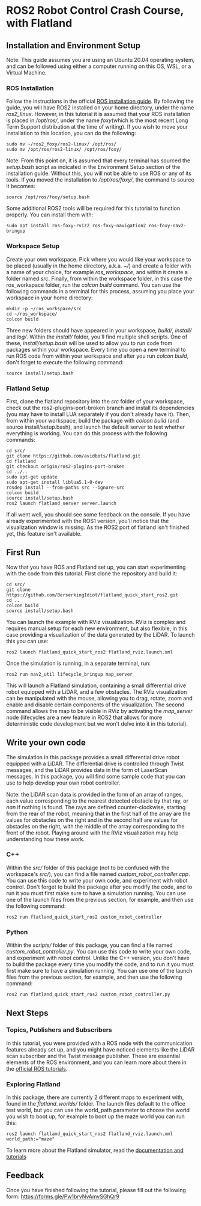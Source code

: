 # ROS2 Robot Control Crash Course, with Flatland

## Installation and Environment Setup

Note: This guide assumes you are using an Ubuntu 20.04 operating system, and can be followed using either a computer running on this OS, WSL, or a Virtual Machine.

### ROS Installation

Follow the instructions in the official [ROS installation guide](https://docs.ros.org/en/foxy/Installation/Ubuntu-Install-Binary.html). By following the guide, you will have ROS2 installed on your home directory, under the name _ros2\_linux_. However, in this tutorial it is assumed that your ROS installation is placed in _/opt/ros/_, under the name _foxy_(which is the most recent Long Term Support distribution at the time of writing). If you wish to move your installation to this location, you can do the following:
```
sudo mv ~/ros2_foxy/ros2-linux/ /opt/ros/
sudo mv /opt/ros/ros2-linux/ /opt/ros/foxy/
```

Note: From this point on, it is assumed that every terminal has sourced the _setup.bash_ script as indicated in the Environment Setup section of the installation guide. Without this, you will not be able to use ROS or any of its tools. If you moved the installation to _/opt/ros/foxy/_, the command to source it becomes:
```
source /opt/ros/foxy/setup.bash
```

Some additional ROS2 tools will be required for this tutorial to function properly. You can install them with:
```
sudo apt install ros-foxy-rviz2 ros-foxy-navigation2 ros-foxy-nav2-bringup
```

### Workspace Setup

Create your own workspace. Pick where you would like your workspace to be placed (usually in the home directory, a.k.a. _~/_) and create a folder with a name of your choice, for example _ros\_workspace_, and within it create a folder named _src_. Finally, from within the workspace folder, in this case the ros_workspace folder, run the _colcon build_ command. You can use the following commands in a terminal for this process, assuming you place your workspace in your home directory:

```
mkdir -p ~/ros_workspace/src
cd ~/ros_workspace/
colcon build
```

Three new folders should have appeared in your workspace, _build/_, _install/_ and _log/_. Within the _install/_ folder, you'll find multiple shell scripts. One of these, _install/setup.bash_ will be used to allow you to run code from packages within your workspace. Every time you open a new terminal to run ROS code from within your workspace and after you run _colcon build_, don't forget to execute the following command:

```
source install/setup.bash
```

### Flatland Setup

First, clone the flatland repository into the _src_ folder of your workspace, check out the ros2-plugins-port-broken branch and install its dependencies (you may have to install LUA separately if you don't already have it). Then, from within your workspace, build the package with _colcon build_ (and source install/setup.bash), and launch the default server to test whether everything is working. You can do this process with the following commands:

```
cd src/
git clone https://github.com/avidbots/flatland.git
cd flatland
git checkout origin/ros2-plugins-port-broken
cd ../..
sudo apt-get update
sudo apt-get install liblua5.1-0-dev
rosdep install --from-paths src --ignore-src
colcon build
source install/setup.bash
ros2 launch flatland_server server.launch
```

If all went well, you should see some feedback on the console. If you have already experimented with the ROS1 version, you'll notice that the visualization window is missing. As the ROS2 port of flatland isn't finished yet, this feature isn't available.

## First Run

Now that you have ROS and Flatland set up, you can start experimenting with the code from this tutorial. First clone the repository and build it:
```
cd src/
git clone https://github.com/BerserkingIdiot/flatland_quick_start_ros2.git
cd ..
colcon build
source install/setup.bash
```
You can launch the example with RViz visualization. RViz is complex and requires manual setup for each new environment, but also flexible, in this case providing a visualization of the data generated by the LiDAR. To launch this you can use:
```
ros2 launch flatland_quick_start_ros2 flatland_rviz.launch.xml
```
Once the simulation is running, in a separate terminal, run:
```
ros2 run nav2_util lifecycle_bringup map_server
```

This will launch a Flatland simulation, containing a small differential drive robot equipped with a LiDAR, and a few obstacles. The RViz visualization can be manipulated with the mouse, allowing you to drag, rotate, zoom and enable and disable certain components of the visualization. The second command allows the map to be visible in RViz by activating the _map\_server_ node (lifecycles are a new feature in ROS2 that allows for more deterministic code development but we won't delve into it in this tutorial).

## Write your own code

The simulation in this package provides a small differential drive robot equipped with a LiDAR. The differential drive is controlled through Twist messages, and the LiDAR provides data in the form of LaserScan messages. In this package, you will find some sample code that you can use to help develop your own robot controller.

Note: the LiDAR scan data is provided in the form of an array of ranges, each value corresponding to the nearest detected obstacle by that ray, or _nan_ if nothing is found. The rays are defined counter-clockwise, starting from the rear of the robot, meaning that in the first half of the array are the values for obstacles on the right and in the second half are values for obstacles on the right, with the middle of the array corresponding to the front of the robot. Playing around with the RViz visualization may help understanding how these work.

### C++

Within the _src/_ folder of this package (not to be confused with the workspace's _src/_), you can find a file named _custom\_robot\_controller.cpp_. You can use this code to write your own code, and experiment with robot control. Don't forget to build the package after you modify the code, and to run it you must first make sure to have a simulation running. You can use one of the launch files from the previous section, for example, and then use the following command:
```
ros2 run flatland_quick_start_ros2 custom_robot_controller
```
 
### Python

Within the _scripts/_ folder of this package, you can find a file named _custom\_robot\_controller.py_. You can use this code to write your own code, and experiment with robot control. Unlike the C++ version, you don't have to build the package every time you modify the code, and to run it you must first make sure to have a simulation running. You can use one of the launch files from the previous section, for example, and then use the following command:
```
ros2 run flatland_quick_start_ros2 custom_robot_controller.py
```

## Next Steps

### Topics, Publishers and Subscribers

In this tutorial, you were provided with a ROS node with the communication features already set up, and you might have noticed elements like the LiDAR scan subscriber and the Twist message publisher. These are essential elements of the ROS environment, and you can learn more about them in the [official ROS tutorials](https://docs.ros.org/en/foxy/Tutorials.html).

### Exploring Flatland

In this package, there are currently 2 different maps to experiment with, found in the _flatland\_worlds/_ folder. The launch files default to the office test world, but you can use the world_path parameter to choose the world you wish to boot up, for example to boot up the maze world you can run this:
```
ros2 launch flatland_quick_start_ros2 flatland_rviz.launch.xml world_path:="maze" 
```

To learn more about the Flatland simulator, read the [documentation and tutorials](https://flatland-simulator.readthedocs.io/en/latest/)

## Feedback

Once you have finished following the tutorial, please fill out the following form: https://forms.gle/Pw1brvNvAmvSGhQr9
